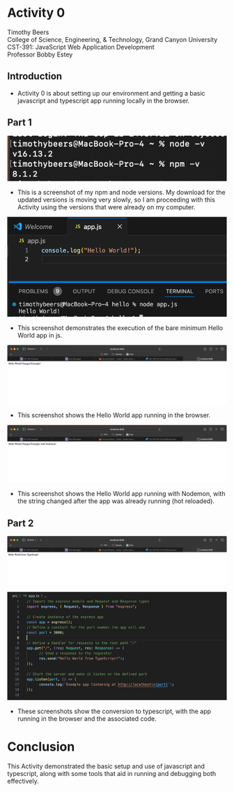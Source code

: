 # Activity 0

Timothy Beers \
College of Science, Engineering, & Technology, Grand Canyon University \
CST-391: JavaScript Web Application Development \
Professor Bobby Estey
 
## Introduction

- Activity 0 is about setting up our environment and getting a basic javascript and typescript app running locally in the browser.

## Part 1

![Part 1 - 1](./part1.png)
- This is a screenshot of my npm and node versions. My download for the updated versions is moving very slowly, so I am proceeding with this Activity using the versions that were already on my computer.

![Part 1 - 2](./part1-2.png)
- This screenshot demonstrates the execution of the bare minimum Hello World app in js.

![Part 1 - 3](./part1-3.png)
- This screenshot shows the Hello World app running in the browser.

![Part 1 - 4](./part1-4.png)
- This screenshot shows the Hello World app running with Nodemon, with the string changed after the app was already running (hot reloaded).

## Part 2

![Part 2 - 1](./part2.png)

![Part 2 - 2](./part2-2.png)

- These screenshots show the conversion to typescript, with the app running in the browser and the associated code.

# Conclusion

This Activity demonstrated the basic setup and use of javascript and typescript, along with some tools that aid in running and debugging both effectively.